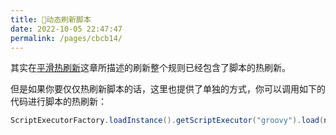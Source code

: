 ```yaml
---
title: 🍘动态刷新脚本
date: 2022-10-05 22:47:47
permalink: /pages/cbcb14/
---
```


其实在[平滑热刷新](/pages/204d71/)这章所描述的刷新整个规则已经包含了脚本的热刷新。

但是如果你要仅仅热刷新脚本的话，这里也提供了单独的方式，你可以调用如下的代码进行脚本的热刷新：

```java
ScriptExecutorFactory.loadInstance().getScriptExecutor("groovy").load(nodeId, script);
```

